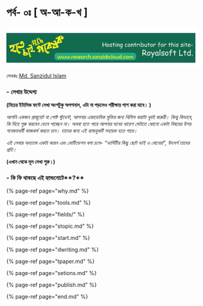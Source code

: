 # পর্ব- ০ঃ \[ অ-আ-ক-খ \]

![](.gitbook/assets/contrib%20%281%29.png)

লেখকঃ [Md. Sanzidul Islam](www.sanzidscloud.com)

### - লেখার উদ্দেশ্য

**\(নিচের ইটালিক ফন্টে লেখা অংশটুকু অপশনাল, এটা না পড়লেও পরীক্ষায় পাশ করা যাবে। \)**

_আপনি একজন গ্রাজুয়েট বা পোষ্ট স্টুডেন্ট, আপনার একাডেমিক মুক্তির জন্য থিসিস করাটা খুবই জরুরী। কিন্তু কিভাবে, কি দিয়ে শুরু করবেন ভেবে পাচ্ছেন না। অথবা হতে পারে আপনার মনের খায়েশ মেটাতে কোনো একটা বিষয়ের উপর গবেষনাধর্মী কাজকর্ম করতে চান। তাদের জন্য এই হ্যান্ডবুকটি সহায়ক হতে পারে।_ 

_এই লেখার অন্যতম একটা কারন এবং মোটিভেশন বলা চলে- “ভার্সিটির কিছু ছোট ভাই ও বোনেরা”, উৎসর্গ তাদের প্রতি।_

**\(এখান থেকে মূল লেখা শুরু।\)**

### **- কি কি থাকছে এই** হ্যান্ডনোটে**?**

{% page-ref page="why.md" %}

{% page-ref page="tools.md" %}

{% page-ref page="fields/" %}

{% page-ref page="stopic.md" %}

{% page-ref page="start.md" %}

{% page-ref page="dwriting.md" %}

{% page-ref page="tpaper.md" %}

{% page-ref page="setions.md" %}

{% page-ref page="publish.md" %}

{% page-ref page="end.md" %}

